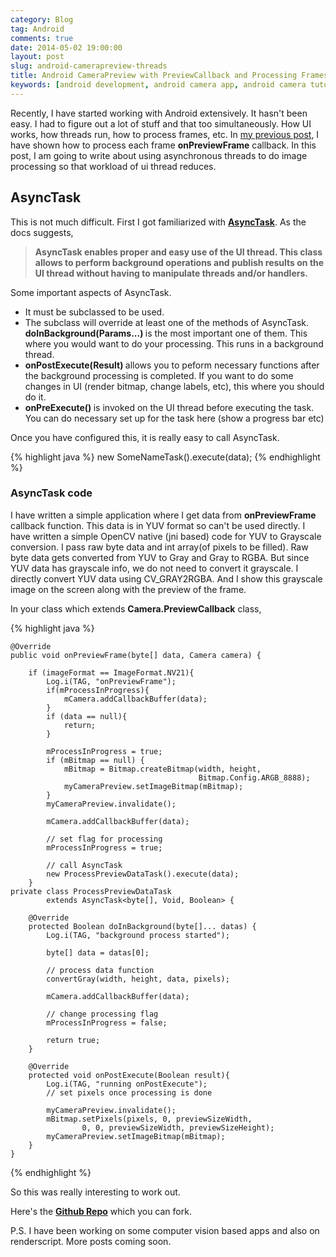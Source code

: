 ```yaml
---
category: Blog
tag: Android
comments: true
date: 2014-05-02 19:00:00
layout: post
slug: android-camerapreview-threads
title: Android CameraPreview with PreviewCallback and Processing Frames using Threads
keywords: [android development, android camera app, android camera tutorial, android camera preview, surfaceview for camera, preview callback in camera]
---
```


Recently, I have started working with Android extensively. It hasn't been easy. I had to figure out a lot of stuff and that too simultaneously. How UI works, how threads run, how to process frames, etc. In [my previous post](/blog/android-camerapreview-opencv), I have shown how to process each frame **onPreviewFrame** callback. In this post, I am going to write about using asynchronous threads to do image processing so that workload of ui thread reduces.

## AsyncTask

This is not much difficult. First I got familiarized with <strong>[AsyncTask](http://developer.android.com/reference/android/os/AsyncTask.html)</strong>. As the docs suggests,
<blockquote>
<strong>
AsyncTask enables proper and easy use of the UI thread. This class allows to perform background operations and publish results on the UI thread without having to manipulate threads and/or handlers.
</strong>
</blockquote>

Some important aspects of AsyncTask.

<ul>
    <li>It must be subclassed to be used.</li>
    <li>The subclass will override at least one of the methods of AsyncTask. <strong> doInBackground(Params...) </strong> is the most important one of them. This where you would want to do your processing. This runs in a background thread. </li>
    <li> <strong> onPostExecute(Result) </strong> allows you to peform necessary functions after the background processing is completed. If you want to do some changes in UI (render bitmap, change labels, etc), this where you should do it. </li>
    <li> <strong> onPreExecute() </strong> is invoked on the UI thread before executing the task. You can do necessary set up for the task here (show a progress bar etc) </li>
</ul>

Once you have configured this, it is really easy to call AsyncTask.

{% highlight java %}
    new SomeNameTask().execute(data);
{% endhighlight %}

### AsyncTask code

I have written a simple application where I get data from **onPreviewFrame** callback function. This data is in YUV format so can't be used directly. I have written a simple OpenCV native (jni based) code for YUV to Grayscale conversion.
I pass raw byte data and int array(of pixels to be filled). Raw byte data gets converted from YUV to Gray and Gray to RGBA. But since YUV data has grayscale info, we do not need to convert it grayscale. I directly convert YUV data using CV_GRAY2RGBA. And I show this grayscale image on the screen along with the preview of the frame.

In your class which extends **Camera.PreviewCallback** class,

{% highlight java %}

    @Override
    public void onPreviewFrame(byte[] data, Camera camera) {

        if (imageFormat == ImageFormat.NV21){
            Log.i(TAG, "onPreviewFrame");
            if(mProcessInProgress){
                mCamera.addCallbackBuffer(data);
            }
            if (data == null){
                return;
            }
            
            mProcessInProgress = true;
            if (mBitmap == null) {
                mBitmap = Bitmap.createBitmap(width, height,
                                              Bitmap.Config.ARGB_8888);
                myCameraPreview.setImageBitmap(mBitmap);
            }
            myCameraPreview.invalidate();
            
            mCamera.addCallbackBuffer(data);

            // set flag for processing
            mProcessInProgress = true;
            
            // call AsyncTask   
            new ProcessPreviewDataTask().execute(data);
        }
    private class ProcessPreviewDataTask
            extends AsyncTask<byte[], Void, Boolean> {

        @Override
        protected Boolean doInBackground(byte[]... datas) {
            Log.i(TAG, "background process started");

            byte[] data = datas[0];
            
            // process data function
            convertGray(width, height, data, pixels);
            
            mCamera.addCallbackBuffer(data);

            // change processing flag
            mProcessInProgress = false;

            return true;
        }
        
        @Override
        protected void onPostExecute(Boolean result){
            Log.i(TAG, "running onPostExecute");
            // set pixels once processing is done

            myCameraPreview.invalidate();
            mBitmap.setPixels(pixels, 0, previewSizeWidth,
                    0, 0, previewSizeWidth, previewSizeHeight);
            myCameraPreview.setImageBitmap(mBitmap);
        }
    }
{% endhighlight %}

So this was really interesting to work out.

Here's the <strong>[Github Repo](https://github.com/jayrambhia/AsynCamera)</strong> which you can fork.

P.S. I have been working on some computer vision based apps and also on renderscript. More posts coming soon.